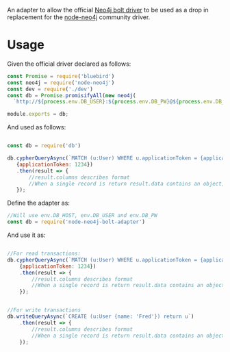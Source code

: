 An adapter to allow the official <a href="https://github.com/neo4j/neo4j-javascript-driver">Neo4j bolt driver</a> 
to be used as a drop in replacement for the <a href="https://github.com/thingdom/node-neo4j">node-neo4j</a> community 
driver. 

# Usage

Given the official driver declared as follows:

```javascript 1.6
const Promise = require('bluebird')
const neo4j = require('node-neo4j')
const dev = require('./dev')
const db = Promise.promisifyAll(new neo4j(
  `http://${process.env.DB_USER}:${process.env.DB_PW}@${process.env.DB_HOST}:7474`))

module.exports = db;

```

And used as follows:
 
 ```javascript 1.6

const db = require('db')

db.cypherQueryAsync(`MATCH (u:User) WHERE u.applicationToken = {applicationToken} RETURN U`, 
    {applicationToken: 1234})
    .then(result => {
        //result.columns describes format
        //When a single record is return result.data contains an object, otherwise an array of objects.  
    });
```

Define the adapter as: 

```javascript 1.6
//Will use env.DB_HOST, env.DB_USER and env.DB_PW
const db = require('node-neo4j-bolt-adapter')
```

And use it as: 

```javascript 1.6

//For read transactions: 
db.cypherQueryAsync(`MATCH (u:User) WHERE u.applicationToken = {applicationToken} RETURN U`, 
    {applicationToken: 1234})
    .then(result => {
        //result.columns describes format
        //When a single record is return result.data contains an object, otherwise an array of objects.  
    });


//For write transactions 
db.writeQueryAsync(`CREATE (u:User {name: 'Fred'}) return u`)
    .then(result => {
        //result.columns describes format
        //When a single record is return result.data contains an object, otherwise an array of objects.  
    });

```



